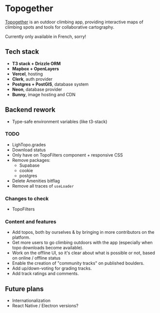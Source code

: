 # Topogether

[Topogether](https://topogether.com/) is an outdoor climbing app, providing interactive maps of climbing spots and tools for collaborative cartography.

Currently only available in French, sorry!

## Tech stack

- **T3 stack + Drizzle ORM**
- **Mapbox + OpenLayers**
- **Vercel**, hosting
- **Clerk**, auth provider
- **Postgres + PostGIS**, database system
- **Neon**, database provider
- **Bunny**, image hosting and CDN

## Backend rework
- Type-safe environment variables (like t3-stack)

### TODO
- LighTopo.grades
- Download status
- Only have on TopoFilters component + responsive CSS
- Remove packages:
  - Supabase
  - cookie
  - postgres
- Delete Amenities bitflag
- Remove all traces of `useLoader`

### Changes to check
- TopoFilters

### Content and features

- Add topos, both by ourselves & by bringing in more contributors on the platform.
- Get more users to go climbing outdoors with the app (especially when topo downloads become available).
- Work on the offline UI, so it's clear about what is possible or not, based on online / offline status
- Enable the creation of "community tracks" on published boulders.
- Add up/down-voting for grading tracks.
- Add track ratings and comments.


## Future plans

- Internationalization
- React Native / Electron versions?